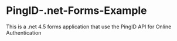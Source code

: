 # PingID-.net-Forms-Example
 This is a .net 4.5 forms application that use the PingID API for Online Authentication

